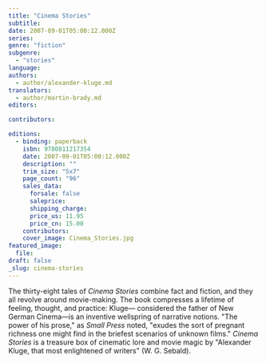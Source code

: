 ```yaml
---
title: "Cinema Stories"
subtitle:
date: 2007-09-01T05:00:12.000Z
series:
genre: "fiction"
subgenre:
  - "stories"
language:
authors:
  - author/alexander-kluge.md
translators:
  - author/martin-brady.md
editors:

contributors:

editions:
  - binding: paperback
    isbn: 9780811217354
    date: 2007-09-01T05:00:12.000Z
    description: ""
    trim_size: "5x7"
    page_count: "96"
    sales_data:
      forsale: false
      saleprice:
      shipping_charge:
      price_us: 11.95
      price_cn: 15.00
    contributors:
    cover_image: Cinema_Stories.jpg
featured_image:
  file:
draft: false
_slug: cinema-stories
---
```


The thirty-eight tales of _Cinema Stories_ combine fact and fiction, and they all revolve around movie-making. The book compresses a lifetime of feeling, thought, and practice: Kluge— considered the father of New German Cinema—is an inventive wellspring of narrative notions. "The power of his prose," as _Small Press_ noted, "exudes the sort of pregnant richness one might find in the briefest scenarios of unknown films." _Cinema Stories_ is a treasure box of cinematic lore and movie magic by "Alexander Kluge, that most enlightened of writers" (W. G. Sebald).

